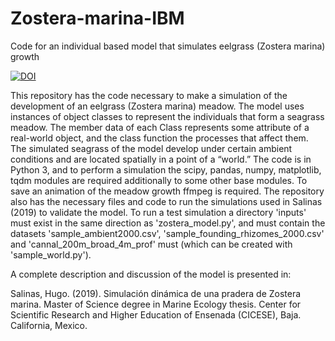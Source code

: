 # Zostera-marina-IBM
Code for an individual based  model that simulates eelgrass (Zostera marina) growth

[![DOI](https://zenodo.org/badge/DOI/10.5281/zenodo.3381611.svg)](https://doi.org/10.5281/zenodo.3381611)

This repository has the code necessary to make a simulation of the development of an eelgrass (Zostera marina) meadow.
The model uses instances of object classes to represent the individuals that form a seagrass  meadow. The member data of each Class represents some attribute of a real-world object, and the class function the processes that affect them. 
The simulated seagrass of the model develop under certain ambient conditions and are located spatially in a point of a “world.”
The code is in Python 3, and to perform a simulation the scipy, pandas, numpy, matplotlib, tqdm modules are required additionally to some other base modules.
To save an animation of the meadow growth ffmpeg is required.
The repository also has the necessary files and code to run the simulations used in Salinas (2019) to validate the model.
To run a test simulation a directory 'inputs' must exist in the same direction  as 'zostera_model.py', and must contain the datasets 'sample_ambient2000.csv', 'sample_founding_rhizomes_2000.csv' and 'cannal_200m_broad_4m_prof' must  (which can be created with 'sample_world.py').

A complete description and discussion of the model is presented in:

Salinas, Hugo. (2019). Simulación dinámica de una pradera de Zostera marina. Master of Science degree in Marine Ecology thesis. Center for Scientific Research and Higher Education of Ensenada (CICESE), Baja. California, Mexico.
